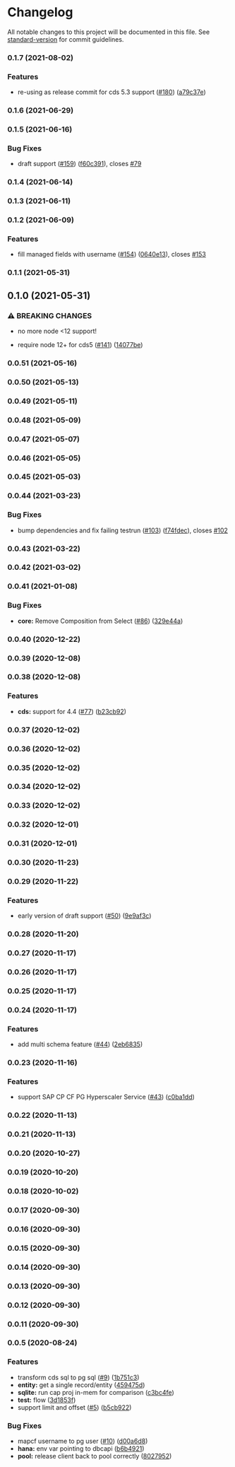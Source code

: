# Changelog

All notable changes to this project will be documented in this file. See [standard-version](https://github.com/conventional-changelog/standard-version) for commit guidelines.

### 0.1.7 (2021-08-02)


### Features

* re-using as release commit for cds 5.3 support ([#180](https://github.com/sapmentors/cds-pg/issues/180)) ([a79c37e](https://github.com/sapmentors/cds-pg/commit/a79c37e9ce010e38662deadf4768f979296ef984))

### 0.1.6 (2021-06-29)

### 0.1.5 (2021-06-16)


### Bug Fixes

* draft support ([#159](https://github.com/sapmentors/cds-pg/issues/159)) ([f60c391](https://github.com/sapmentors/cds-pg/commit/f60c3911597908354cb467c1fd110bad0f9ccc08)), closes [#79](https://github.com/sapmentors/cds-pg/issues/79)

### 0.1.4 (2021-06-14)

### 0.1.3 (2021-06-11)

### 0.1.2 (2021-06-09)


### Features

* fill managed fields with username  ([#154](https://github.com/sapmentors/cds-pg/issues/154)) ([0640e13](https://github.com/sapmentors/cds-pg/commit/0640e136cb25743f0171bb9a957d2fe4f9f897c9)), closes [#153](https://github.com/sapmentors/cds-pg/issues/153)

### 0.1.1 (2021-05-31)

## 0.1.0 (2021-05-31)


### ⚠ BREAKING CHANGES

* no more node <12 support!

* require node 12+ for cds5 ([#141](https://github.com/sapmentors/cds-pg/issues/141)) ([14077be](https://github.com/sapmentors/cds-pg/commit/14077be8a50bfe5b922f1e49cb7a3390dd7ce9d0))

### 0.0.51 (2021-05-16)

### 0.0.50 (2021-05-13)

### 0.0.49 (2021-05-11)

### 0.0.48 (2021-05-09)

### 0.0.47 (2021-05-07)

### 0.0.46 (2021-05-05)

### 0.0.45 (2021-05-03)

### 0.0.44 (2021-03-23)


### Bug Fixes

* bump dependencies and fix failing testrun ([#103](https://github.com/sapmentors/cds-pg/issues/103)) ([f74fdec](https://github.com/sapmentors/cds-pg/commit/f74fdec888ca29c008f755984bb604852b5557fa)), closes [#102](https://github.com/sapmentors/cds-pg/issues/102)

### 0.0.43 (2021-03-22)

### 0.0.42 (2021-03-02)

### 0.0.41 (2021-01-08)


### Bug Fixes

* **core:** Remove Composition from Select ([#86](https://github.com/sapmentors/cds-pg/issues/86)) ([329e44a](https://github.com/sapmentors/cds-pg/commit/329e44a9e516681f2b0f316c2fa504840fe4cf61))

### 0.0.40 (2020-12-22)

### 0.0.39 (2020-12-08)

### 0.0.38 (2020-12-08)


### Features

* **cds:** support for 4.4 ([#77](https://github.com/sapmentors/cds-pg/issues/77)) ([b23cb92](https://github.com/sapmentors/cds-pg/commit/b23cb9231bb5c1496005965e966f4abee31b3eb8))

### 0.0.37 (2020-12-02)

### 0.0.36 (2020-12-02)

### 0.0.35 (2020-12-02)

### 0.0.34 (2020-12-02)

### 0.0.33 (2020-12-02)

### 0.0.32 (2020-12-01)

### 0.0.31 (2020-12-01)

### 0.0.30 (2020-11-23)

### 0.0.29 (2020-11-22)


### Features

*  early version of draft support ([#50](https://github.com/sapmentors/cds-pg/issues/50)) ([9e9af3c](https://github.com/sapmentors/cds-pg/commit/9e9af3ce9575445037900d653c0937774d00587b))

### 0.0.28 (2020-11-20)

### 0.0.27 (2020-11-17)

### 0.0.26 (2020-11-17)

### 0.0.25 (2020-11-17)

### 0.0.24 (2020-11-17)

### Features

- add multi schema feature ([#44](https://github.com/sapmentors/cds-pg/issues/44)) ([2eb6835](https://github.com/sapmentors/cds-pg/commit/2eb6835bcdaef2f37039eb5be5bad4f4cd5e50f2))

### 0.0.23 (2020-11-16)

### Features

- support SAP CP CF PG Hyperscaler Service ([#43](https://github.com/sapmentors/cds-pg/issues/43)) ([c0ba1dd](https://github.com/sapmentors/cds-pg/commit/c0ba1dde81fe5c30a9e1fec9ba6b7d71c51ac3cb))

### 0.0.22 (2020-11-13)

### 0.0.21 (2020-11-13)

### 0.0.20 (2020-10-27)

### 0.0.19 (2020-10-20)

### 0.0.18 (2020-10-02)

### 0.0.17 (2020-09-30)

### 0.0.16 (2020-09-30)

### 0.0.15 (2020-09-30)

### 0.0.14 (2020-09-30)

### 0.0.13 (2020-09-30)

### 0.0.12 (2020-09-30)

### 0.0.11 (2020-09-30)

### 0.0.5 (2020-08-24)

### Features

- transform cds sql to pg sql ([#9](https://github.com/sapmentors/cds-pg/issues/9)) ([1b751c3](https://github.com/sapmentors/cds-pg/commit/1b751c36378bdf96bee4981fb0dc3c788c0855ef))
- **entity:** get a single record/entity ([459475d](https://github.com/sapmentors/cds-pg/commit/459475dfe526be93e68f3fa4fc00e86a7a163341))
- **sqlite:** run cap proj in-mem for comparison ([c3bc4fe](https://github.com/sapmentors/cds-pg/commit/c3bc4fe1b3151d3e890b1e7e4c24d292f8523632))
- **test:** flow ([3d1853f](https://github.com/sapmentors/cds-pg/commit/3d1853fab3e32c1a86267d570f6e2c6d32cc9251))
- support limit and offset ([#5](https://github.com/sapmentors/cds-pg/issues/5)) ([b5cb922](https://github.com/sapmentors/cds-pg/commit/b5cb9220e24c50ce2297991e2c3744d1486c5a1e))

### Bug Fixes

- mapcf username to pg user ([#10](https://github.com/sapmentors/cds-pg/issues/10)) ([d00a6d8](https://github.com/sapmentors/cds-pg/commit/d00a6d8e60ab85c7826ac640aa87e2aafcf914ac))
- **hana:** env var pointing to dbcapi ([b6b4921](https://github.com/sapmentors/cds-pg/commit/b6b49214a47ba805bf7aa6d1ba616200d837e1db))
- **pool:** release client back to pool correctly ([8027952](https://github.com/sapmentors/cds-pg/commit/8027952a5605cd268b55c4de176bb52da21d947b))
